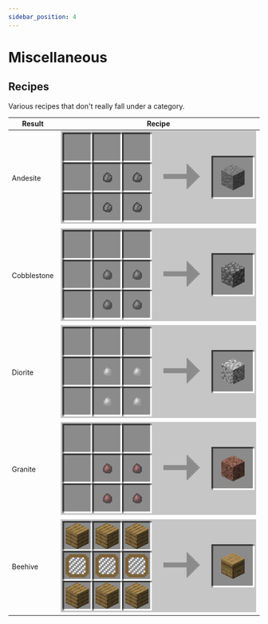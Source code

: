 ```yaml
---
sidebar_position: 4
---
```


# Miscellaneous

## Recipes

Various recipes that don't really fall under a category.

| Result      | Recipe                       |
| ----------- | ---------------------------- |
| Andesite    | ![](./image/andesite.png)    |
| Cobblestone | ![](./image/cobblestone.png) |
| Diorite     | ![](./image/diorite.png)     |
| Granite     | ![](./image/granite.png)     |
| Beehive     | ![](./image/beehive.png)     |
